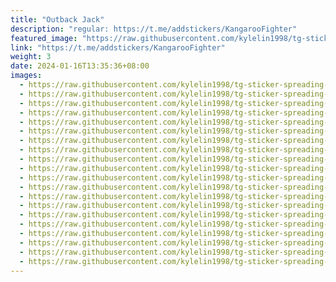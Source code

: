 ```yaml
---
title: "Outback Jack"
description: "regular: https://t.me/addstickers/KangarooFighter"
featured_image: "https://raw.githubusercontent.com/kylelin1998/tg-sticker-spreading-worldwide-images/main/img/8de48779-ab49-4a8e-bf64-763300fd4269.jpg"
link: "https://t.me/addstickers/KangarooFighter"
weight: 3
date: 2024-01-16T13:35:36+08:00
images:
  - https://raw.githubusercontent.com/kylelin1998/tg-sticker-spreading-worldwide-images/main/img/8de48779-ab49-4a8e-bf64-763300fd4269.jpg
  - https://raw.githubusercontent.com/kylelin1998/tg-sticker-spreading-worldwide-images/main/img/6455805b-e75a-49f3-bd47-11ef83080d8a.jpg
  - https://raw.githubusercontent.com/kylelin1998/tg-sticker-spreading-worldwide-images/main/img/acf0b3e5-95e1-43cd-82d3-646c6dc6544b.jpg
  - https://raw.githubusercontent.com/kylelin1998/tg-sticker-spreading-worldwide-images/main/img/4abc2b1f-f735-4259-9001-383552024961.jpg
  - https://raw.githubusercontent.com/kylelin1998/tg-sticker-spreading-worldwide-images/main/img/9345621c-5986-448c-a8fc-32378eeb0fa9.jpg
  - https://raw.githubusercontent.com/kylelin1998/tg-sticker-spreading-worldwide-images/main/img/1dde654f-9f49-4321-ab86-a95fc8427072.jpg
  - https://raw.githubusercontent.com/kylelin1998/tg-sticker-spreading-worldwide-images/main/img/6448b3c4-38b4-4254-93ef-8fb689c589de.jpg
  - https://raw.githubusercontent.com/kylelin1998/tg-sticker-spreading-worldwide-images/main/img/28453cad-c9bc-4ae5-a37b-6cd0e591f8e3.jpg
  - https://raw.githubusercontent.com/kylelin1998/tg-sticker-spreading-worldwide-images/main/img/636f1315-7ef4-4bdf-be73-c1708ee25864.jpg
  - https://raw.githubusercontent.com/kylelin1998/tg-sticker-spreading-worldwide-images/main/img/ec0a59f6-c783-4fd2-8ff0-3fd8470ba079.jpg
  - https://raw.githubusercontent.com/kylelin1998/tg-sticker-spreading-worldwide-images/main/img/21f80019-7bb2-42a3-b5f7-e50f1748fe32.jpg
  - https://raw.githubusercontent.com/kylelin1998/tg-sticker-spreading-worldwide-images/main/img/33970118-dc69-4da2-84fc-3bec24d1f699.jpg
  - https://raw.githubusercontent.com/kylelin1998/tg-sticker-spreading-worldwide-images/main/img/bc16c0b6-e4ce-44c7-aa78-260618363308.jpg
  - https://raw.githubusercontent.com/kylelin1998/tg-sticker-spreading-worldwide-images/main/img/7f437e3f-a9bd-4f7e-bc30-1ff590cf16f7.jpg
  - https://raw.githubusercontent.com/kylelin1998/tg-sticker-spreading-worldwide-images/main/img/ab6c3654-c742-44a5-82c6-033bee241fa3.jpg
  - https://raw.githubusercontent.com/kylelin1998/tg-sticker-spreading-worldwide-images/main/img/54b5bd8f-8436-417e-bace-971d817b82a6.jpg
  - https://raw.githubusercontent.com/kylelin1998/tg-sticker-spreading-worldwide-images/main/img/f5fa9f69-0776-4a84-9773-6fb86a5670f4.jpg
  - https://raw.githubusercontent.com/kylelin1998/tg-sticker-spreading-worldwide-images/main/img/67fe6f82-de91-42e4-9b42-fd85d3d59d6a.jpg
  - https://raw.githubusercontent.com/kylelin1998/tg-sticker-spreading-worldwide-images/main/img/e51b81ca-853a-44e5-827a-2619cfca508d.jpg
  - https://raw.githubusercontent.com/kylelin1998/tg-sticker-spreading-worldwide-images/main/img/cab2d6c4-5d1a-43fb-9966-a37d4a2618de.jpg
---
```

